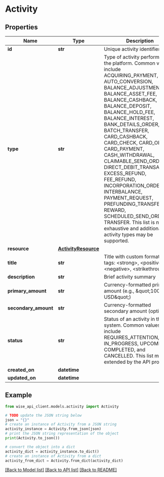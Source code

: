 # Activity


## Properties

Name | Type | Description | Notes
------------ | ------------- | ------------- | -------------
**id** | **str** | Unique activity identifier | 
**type** | **str** | Type of activity performed on the platform. Common values include ACQUIRING_PAYMENT, AUTO_CONVERSION, BALANCE_ADJUSTMENT, BALANCE_ASSET_FEE, BALANCE_CASHBACK, BALANCE_DEPOSIT, BALANCE_HOLD_FEE, BALANCE_INTEREST, BANK_DETAILS_ORDER, BATCH_TRANSFER, CARD_CASHBACK, CARD_CHECK, CARD_ORDER, CARD_PAYMENT, CASH_WITHDRAWAL, CLAIMABLE_SEND_ORDER, DIRECT_DEBIT_TRANSACTION, EXCESS_REFUND, FEE_REFUND, INCORPORATION_ORDER, INTERBALANCE, PAYMENT_REQUEST, PREFUNDING_TRANSFER, REWARD, SCHEDULED_SEND_ORDER, TRANSFER. This list is not exhaustive and additional activity types may be supported. | 
**resource** | [**ActivityResource**](ActivityResource.md) |  | 
**title** | **str** | Title with custom formatting tags: &lt;strong&gt;, &lt;positive&gt;, &lt;negative&gt;, &lt;strikethrough&gt;  | 
**description** | **str** | Brief activity summary | [optional] 
**primary_amount** | **str** | Currency-formatted primary amount (e.g., \&quot;100 USD\&quot;) | [optional] 
**secondary_amount** | **str** | Currency-formatted secondary amount (optional) | [optional] 
**status** | **str** | Status of an activity in the system. Common values include REQUIRES_ATTENTION, IN_PROGRESS, UPCOMING, COMPLETED, and CANCELLED. This list may be extended by the API provider. | 
**created_on** | **datetime** |  | 
**updated_on** | **datetime** |  | 

## Example

```python
from wise_api_client.models.activity import Activity

# TODO update the JSON string below
json = "{}"
# create an instance of Activity from a JSON string
activity_instance = Activity.from_json(json)
# print the JSON string representation of the object
print(Activity.to_json())

# convert the object into a dict
activity_dict = activity_instance.to_dict()
# create an instance of Activity from a dict
activity_from_dict = Activity.from_dict(activity_dict)
```
[[Back to Model list]](../README.md#documentation-for-models) [[Back to API list]](../README.md#documentation-for-api-endpoints) [[Back to README]](../README.md)


